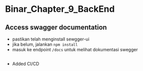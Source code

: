 # Binar_Chapter_9_BackEnd

## Access swagger documentation

- pastikan telah menginstall sewgger-ui
- jika belum, jalankan `npm install`
- masuk ke endpoint `/docs` untuk melihat dokumentasi swegger

##

- Added CI/CD
